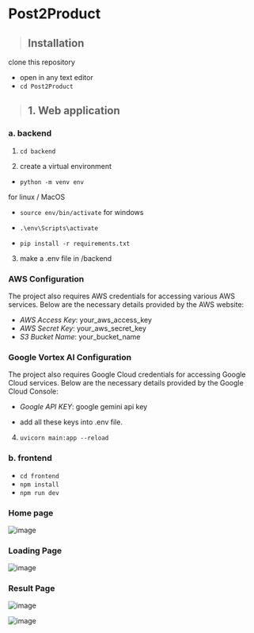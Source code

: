 ﻿# Post2Product

 > ## Installation
 clone this repository 

- open in any text editor 
-  `cd Post2Product`
> ## 1. Web application

### a. backend
1. `cd backend`

2. create a virtual environment
- `python -m venv env`

for linux / MacOS
- `source env/bin/activate`
for windows
- `.\env\Scripts\activate`

- `pip install -r requirements.txt`
3. make a .env file in /backend

### AWS Configuration

The project also requires AWS credentials for accessing various AWS services. Below are the necessary details provided by the AWS website:

- *AWS Access Key*: your_aws_access_key
- *AWS Secret Key*: your_aws_secret_key
- *S3 Bucket Name*: your_bucket_name

### Google Vortex AI Configuration

The project also requires Google Cloud credentials for accessing Google Cloud services. Below are the necessary details provided by the Google Cloud Console:

- *Google API KEY*: google gemini api key

- add all these keys into .env file.



4. `uvicorn main:app --reload`


### b. frontend
- `cd frontend`
- `npm install`
- `npm run dev`


### Home page
![image](https://github.com/user-attachments/assets/e8396231-e494-418c-a831-1dc89ea5495f)

### Loading Page
![image](https://github.com/user-attachments/assets/b05e23aa-afef-4ced-a7c9-9e2462e1c6cf)

### Result Page
![image](https://github.com/user-attachments/assets/eb2a1909-0bb5-466e-946c-3758c767d25b)

![image](https://github.com/user-attachments/assets/75965c48-de7e-4167-b1b0-887e963192b7)

